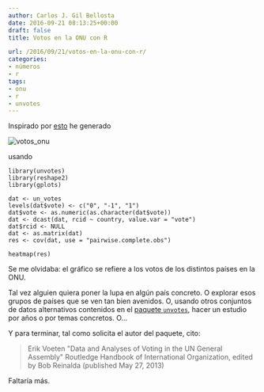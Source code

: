 ```yaml
---
author: Carlos J. Gil Bellosta
date: 2016-09-21 08:13:25+00:00
draft: false
title: Votos en la ONU con R

url: /2016/09/21/votos-en-la-onu-con-r/
categories:
- números
- r
tags:
- onu
- r
- unvotes
---
```


Inspirado por [esto](http://enelmargen.org/datascience/un-voting-patterns/) he generado

![votos_onu](/wp-uploads/2016/09/votos_onu.png)


usando




    library(unvotes)
    library(reshape2)
    library(gplots)

    dat <- un_votes
    levels(dat$vote) <- c("0", "-1", "1")
    dat$vote <- as.numeric(as.character(dat$vote))
    dat <- dcast(dat, rcid ~ country, value.var = "vote")
    dat$rcid <- NULL
    dat <- as.matrix(dat)
    res <- cov(dat, use = "pairwise.complete.obs")

    heatmap(res)




Se me olvidaba: el gráfico se refiere a los votos de los distintos países en la ONU.

Tal vez alguien quiera poner la lupa en algún país concreto. O explorar esos grupos de países que se ven tan bien avenidos. O, usando otros conjuntos de datos alternativos contenidos en el [paquete `unvotes`](https://github.com/dgrtwo/unvotes), hacer un estudio por años o por temas concretos. O...

Y para terminar, tal como solicita el autor del paquete, cito:



<blockquote>
Erik Voeten "Data and Analyses of Voting in the UN General Assembly" Routledge Handbook of International Organization, edited by Bob Reinalda (published May 27, 2013)</blockquote>



Faltaría más.


